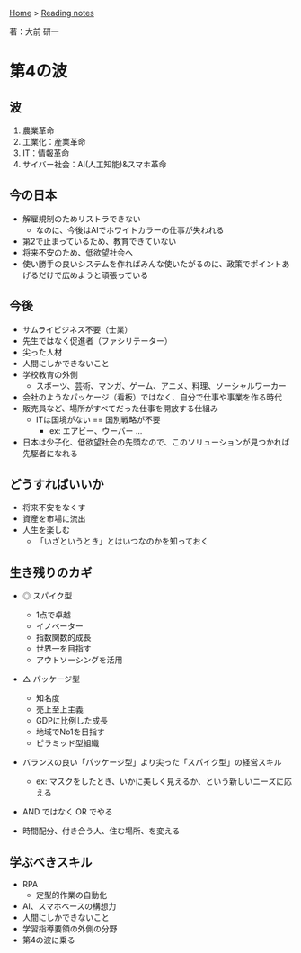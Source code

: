 <style>section h1 { color: #069; }</style>

[Home](/) > [Reading notes](/reading_notes/)

著：大前 研一

第4の波
===

## 波

1. 農業革命
2. 工業化：産業革命
3. IT：情報革命
4. サイバー社会：AI(人工知能)&スマホ革命

## 今の日本

* 解雇規制のためリストラできない
	* なのに、今後はAIでホワイトカラーの仕事が失われる
* 第2で止まっているため、教育できていない
* 将来不安のため、低欲望社会へ
* 使い勝手の良いシステムを作ればみんな使いたがるのに、政策でポイントあげるだけで広めようと頑張っている

## 今後

* サムライビジネス不要（士業）
* 先生ではなく促進者（ファシリテーター）
* 尖った人材
* 人間にしかできないこと
* 学校教育の外側
	* スポーツ、芸術、マンガ、ゲーム、アニメ、料理、ソーシャルワーカー
* 会社のようなパッケージ（看板）ではなく、自分で仕事や事業を作る時代
* 販売員など、場所がすべてだった仕事を開放する仕組み
	* ITは国境がない == 国別戦略が不要
		* ex: エアビー、ウーバー ...
* 日本は少子化、低欲望社会の先頭なので、このソリューションが見つかれば先駆者になれる

## どうすればいいか

* 将来不安をなくす
* 資産を市場に流出
* 人生を楽しむ
	* 「いざというとき」とはいつなのかを知っておく

## 生き残りのカギ

* ◎ スパイク型
	* 1点で卓越
	* イノベーター
	* 指数関数的成長
	* 世界一を目指す
	* アウトソーシングを活用

* △ パッケージ型
	* 知名度
	* 売上至上主義
	* GDPに比例した成長
	* 地域でNo1を目指す
	* ピラミッド型組織

* バランスの良い「パッケージ型」より尖った「スパイク型」の経営スキル
	* ex: マスクをしたとき、いかに美しく見えるか、という新しいニーズに応える

* AND ではなく OR でやる

* 時間配分、付き合う人、住む場所、を変える

## 学ぶべきスキル

* RPA
	* 定型的作業の自動化
* AI、スマホベースの構想力
* 人間にしかできないこと
* 学習指導要領の外側の分野
* 第4の波に乗る
